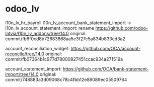 # odoo_lv


l10n_lv_hr_payroll
l10n_lv_account_bank_statement_import -> l10n_lv_account_statement_import: rename 
https://github.com/odoo-latvia/l10n_lv_addons/tree/14.0
original: commit/fb6f0cd8b72683868aa5e3f27c5a834b833ed3a2


account_reconciliation_widget:
https://github.com/OCA/account-reconcile/tree/14.0
original: commit/fb07364b1c977d78000927451ccac934a271519a


account_statement_import:
https://github.com/OCA/bank-statement-import/tree/14.0
original: commit/748883a3d09068c78c4fbb12e89089ec05509764